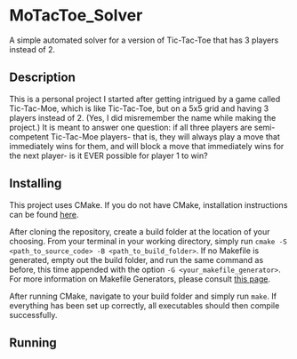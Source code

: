 # MoTacToe_Solver
A simple automated solver for a version of Tic-Tac-Toe that has 3 players instead of 2.

## Description
This is a personal project I started after getting intrigued by a game called Tic-Tac-Moe, which is like Tic-Tac-Toe, but on a 5x5 grid and having 3 players instead of 2. (Yes, I did misremember the name while making the project.) It is meant to answer one question: if all three players are semi-competent Tic-Tac-Moe players- that is, they will always play a move that immediately wins for them, and will block a move that immediately wins for the next player- is it EVER possible for player 1 to win?

## Installing
This project uses CMake. If you do not have CMake, installation instructions can be found [here](https://cmake.org/install/).

After cloning the repository, create a build folder at the location of your choosing. From your terminal in your working directory, simply run `cmake -S <path_to_source_code> -B <path_to_build_folder>`. If no Makefile is generated, empty out the build folder, and run the same command as before, this time appended with the option `-G <your_makefile_generator>`. For more information on Makefile Generators, please consult [this page](https://cmake.org/cmake/help/latest/manual/cmake-generators.7.html).

After running CMake, navigate to your build folder and simply run `make`. If everything has been set up correctly, all executables should then compile successfully.

## Running
